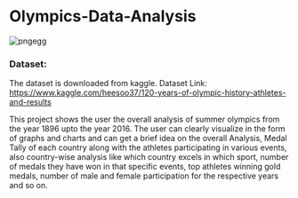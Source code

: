 # Olympics-Data-Analysis



![pngegg](https://user-images.githubusercontent.com/78821357/147470599-0f2e5c75-2bf5-4537-82e2-65be32acd43f.png)

### Dataset:
The dataset is downloaded from kaggle. Dataset Link: https://www.kaggle.com/heesoo37/120-years-of-olympic-history-athletes-and-results

This project shows the user the overall analysis of summer olympics from the year 1896 upto the year 2016. The user can clearly visualize in the 
form of graphs and charts and can get a brief idea on the overall Analysis, Medal Tally of each country along with the athletes participating in 
various events, also country-wise analysis like which country excels in which sport, number of medals they have won in that specific events, top athletes
winning gold medals, number of male and female participation for the respective years and so on.
